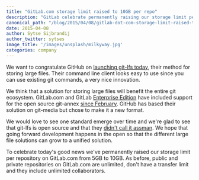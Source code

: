 ```yaml
---
title: "GitLab.com storage limit raised to 10GB per repo"
description: "GitLab celebrate permanently raising our storage limit per repository on GitLab.com from 5GB to an impressive 10GB."
canonical_path: "/blog/2015/04/08/gitlab-dot-com-storage-limit-raised-to-10gb-per-repo/"
date: 2015-04-08
author: Sytse Sijbrandij
author_twitter: sytses
image_title: '/images/unsplash/milkyway.jpg'
categories: company
---
```


We want to congratulate GitHub on [launching git-lfs today](https://github.com/blog/1986-announcing-git-large-file-storage-lfs), their method for storing large files.
Their command line client looks easy to use since you can use existing git commands, a very nice innovation.

We think that a solution for storing large files will benefit the entire git ecosystem.
GitLab.com and GitLab [Enterprise Edition](/enterprise/) have included support for the open source git-annex [since February](/blog/2015/02/17/gitlab-annex-solves-the-problem-of-versioning-large-binaries-with-git/).
GitHub has based their solution on git-media but chose to make it a new format.

We would love to see one standard emerge over time and we're glad to see that git-lfs is open source and that they [didn't call it assman](https://github.com/github/git-lfs/commit/10a8eceefdb081edf6114eda6f68c1f4db204a96).
We hope that going forward development happens in the open so that the different large file solutions can grow to a unified solution.

To celebrate today's good news we've permanently raised our storage limit per repository on GitLab.com from 5GB to 10GB. As before, public and private repositories on GitLab.com are unlimited, don't have a transfer limit and they include unlimited collaborators.
